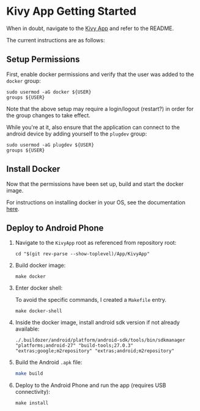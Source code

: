 # Kivy App Getting Started

When in doubt, navigate to the [Kivy App](https://github.com/vi-robotics/phonebot_kivy) and refer to the README.

The current instructions are as follows:

## Setup Permissions

First, enable docker permissions and verify that the user was added to the `docker` group:

```
sudo usermod -aG docker ${USER}
groups ${USER}
```

Note that the above setup may require a login/logout (restart?) in order for the group changes to take effect.

While you're at it, also ensure that the application can connect to the android device by adding yourself to the `plugdev` group:

```
sudo usermod -aG plugdev ${USER}
groups ${USER}
```

## Install Docker

Now that the permissions have been set up, build and start the docker image.

For instructions on installing docker in your OS, see the documentation [here](https://docs.docker.com/install/).

## Deploy to Android Phone

1. Navigate to the `KivyApp` root as referenced from repository root:

   ```
   cd "$(git rev-parse --show-toplevel)/App/KivyApp"
   ```

1. Build docker image:

   ```
   make docker
   ```

1. Enter docker shell:

   To avoid the specific commands, I created a `Makefile` entry.

   ```
   make docker-shell
   ```

1. Inside the docker image, install android sdk version if not already available:

   ```
   ./.buildozer/android/platform/android-sdk/tools/bin/sdkmanager "platforms;android-27" "build-tools;27.0.3" "extras;google;m2repository" "extras;android;m2repository"
   ```

1. Build the Android `.apk` file:

   ```bash
   make build
   ```

1. Deploy to the Android Phone and run the app (requires USB connectivity):

   ```
   make install
   ```
